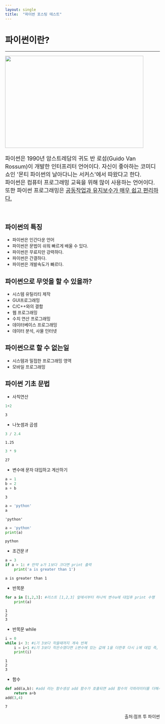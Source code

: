 ```yaml
---
layout: single
title:  "파이썬 포스팅 테스트"
---
```

<!DOCTYPE html>
  <head>
    <title>테스트</title>
  </head>
<html>
    <body>
        <h1>파이썬이란?</h1>
        <hr>
        <img src ="https://blog.kakaocdn.net/dn/bkb4o9/btqIs89bNMJ/XkDr4WGfBBbQANYDLgxr31/img.jpg" style="float:left; clear:both; width:450px; height:300px;"/>
        <div style="clear:both; margin-bottom:20px"></div><p style="font-size:18px; line-height:lem">파이썬은 1990년 암스트레담의 귀도 반 로섬(Guido Van Rossum)이 개발한 인터프리터 언어이다. 자신이 좋아하는 코미디 쇼인 '몬티 파이썬의 날아다니는 서커스'에서 따왔다고 한다.<br>파이썬은 컴퓨터 프로그래밍 교육을 위해 많이 사용하는 언어이다. 또한 파이썬 프로그래밍은 <u>공동작업과 유지보수가 매우 쉽고 편리하다.</u><br></p>
        <br>
        <h2>파이썬의 특징</h2>
            <ul>
                <li>파이썬은 인간다운 언어</li>  
                <li>파이썬은 문법이 쉬워 빠르게 배울 수 있다.</li>
                <li>파이썬은 무료지만 강력하다.</li>
                <li>파이썬은 간결하다.</li>
                <li>파이썬은 개발속도가 빠르다.</li>
             </ul>
        <h2>파이썬으로 무엇을 할 수 있을까?</h2>
            <ul>
                <li>시스템 유틸리티 제작</li> 
                <li>GUI프로그래밍</li>
                <li>C/C++와의 결합</li>
                <li>웹 프로그래밍</li>
                <li>수치 연산 프로그래밍</li>
                <li>데이터베이스 프로그래밍</li>
                <li>데이터 분석, 사물 인터넷</li>
            </ul>
        <h2>파이썬으로 할 수 없는일</h2>
            <ul>
                <li>시스템과 밀접한 프로그래밍 영역</li>
                <li>모바일 프로그래밍</li>
            </ul>
        <h2>파이썬 기초 문법</h2>
            <ul>
                <li>사칙연산</li>
            </ul>
    </body>
</html>


```python
1+2
```




    3



<ul>
   <li>나눗셈과 곱셈</li> 
</ul>


```python
3 / 2.4
```




    1.25




```python
3 * 9
```




    27



<ul>
   <li>변수애 문자 대입하고 계산하기</li> 
</ul>


```python
a = 1
b = 2
a + b
```




    3




```python
a = 'python'
a
```




    'python'




```python
a = 'python'
print(a)
```

    python


<ul>
   <li>조건문 if</li> 
</ul>


```python
a = 3
if a > 1: # 만약 a가 1보다 크다면 print 출력
    print('a is greater than 1')
```

    a is greater than 1


<ul>
   <li>반목문</li> 
</ul>


```python
for a in [1,2,3]: #리스트 [1,2,3] 앞에서부터 하나씩 변수a에 대입후 print 수행
    print(a)
```

    1
    2
    3


<ul>
   <li>반목문 while</li> 
</ul>


```python
i = 0
while i< 3: #i기 3보다 작을때까지 계속 반복
    i = i+1 #i기 3보다 작은수였다면 i변수에 있는 값에 1을 더한후 다시 i에 대입 즉, i의 값을 1씩 더한다는 의미, i가 4가되면 반복하지 않는다.
    print(i)
```

    1
    2
    3


<ul>
   <li>함수</li> 
</ul>


```python
def add(a,b): #add 라는 함수생성 add 함수가 호출되면 add 함수의 각파라미터를 더해서 return
    return a+b
add(3,4)
```




    7



<P style ="vertical-align: bottom; text-align: right;">출처:점프 투 파이썬</p>
